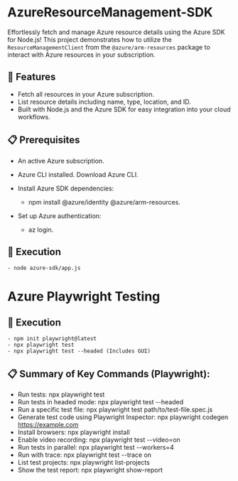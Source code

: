 # AzureResourceManagement-SDK

Effortlessly fetch and manage Azure resource details using the Azure SDK for Node.js! This project demonstrates how to utilize the `ResourceManagementClient` from the `@azure/arm-resources` package to interact with Azure resources in your subscription.

## 🌟 Features
- Fetch all resources in your Azure subscription.
- List resource details including name, type, location, and ID.
- Built with Node.js and the Azure SDK for easy integration into your cloud workflows.

## 📋 Prerequisites
- An active Azure subscription.
- Azure CLI installed. Download Azure CLI.

- Install Azure SDK dependencies:
    - npm install @azure/identity @azure/arm-resources.
- Set up Azure authentication:
    - az login.

## 🌟 Execution
    - node azure-sdk/app.js

# Azure Playwright Testing 

## 🌟 Execution
    - npm init playwright@latest 
    - npx playwright test
    - npx playwright test --headed (Includes GUI)

## 📋 Summary of Key Commands (Playwright):
- Run tests: 
    npx playwright test
- Run tests in headed mode: 
    npx playwright test --headed
- Run a specific test file: 
    npx playwright test path/to/test-file.spec.js
- Generate test code using Playwright Inspector: 
    npx playwright codegen https://example.com
- Install browsers: 
    npx playwright install
- Enable video recording: 
    npx playwright test --video=on
- Run tests in parallel: 
    npx playwright test --workers=4
- Run with trace: 
    npx playwright test --trace on
- List test projects: 
    npx playwright list-projects
- Show the test report: 
    npx playwright show-report
